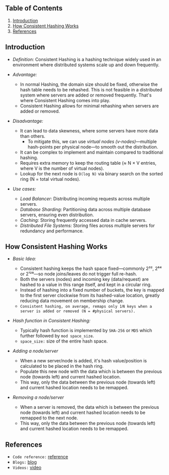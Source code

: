 ## Table of Contents
1. [Introduction](#introduction)
2. [How Consistent Hashing Works](#how-consistent-hashing-works)
3. [References](#references)

## Introduction
- *Definition:* Consistent Hashing is a hashing technique widely used in an environment where distributed systems scale up and down frequently. 

- *Advantage:* 
    - In normal Hashing, the domain size should be fixed, otherwise the hash table needs to be rehashed. This is not feasible in a distributed system where servers are added or removed frequently. That's where Consistent Hashing comes into play.
    - Consistent Hashing allows for minimal rehashing when servers are added or removed.

- *Disadvantage:*
    - It can lead to data skewness, where some servers have more data than others.
        - To mitigate this, we can use *virtual nodes (v-nodes)*—multiple hash-points per physical node—to smooth out the distribution.
    - It can be complex to implement and maintain compared to traditional hashing.
    - Requires extra memory to keep the routing table (≈ N × V entries, where V is the number of virtual nodes).
    - Lookup for the next node is `O(log N)` via binary search on the sorted ring (N = total virtual nodes).

- *Use cases:*
    - *Load Balancer:* Distributing incoming requests across multiple servers.
    - *Database Sharding:* Partitioning data across multiple database servers, ensuring even distribution.
    - *Caching:* Storing frequently accessed data in cache servers.
    - *Distributed File Systems:* Storing files across multiple servers for redundancy and performance.

## How Consistent Hashing Works
- *Basic Idea:*
    - Consistent hashing keeps the hash space fixed—commonly 2³², 2⁶⁴ or 2¹²⁸—so node joins/leaves do not trigger full re-hash.
    - Both the servers (nodes) and incoming key (data/request) are hashed to a value in this range itself, and kept in a circular ring.
    - Instead of hashing into a fixed number of buckets, the key is mapped to the first server clockwise from its hashed-value location, greatly reducing data movement on membership change.
    - `Consistent hashing, on average, remaps only 1⁄N keys when a server is added or removed (N = #physical servers).`  

- *Hash function in Consistent Hashing:*
    - Typically hash function is implemented by `SHA-256` or `MD5` which further followed by `mod space_size`. 
    - `space_size:` size of the entire hash space.

- *Adding a node/server*
    - When a new server/node is added, it's hash value/position is calculated to be placed in the hash ring.
    - Populate this new node with the data which is between the previous node (towards left) and current hashed location.
    - This way, only the data between the previous node (towards left) and current hashed location needs to be remapped.

- *Removing a node/server*
    - When a server is removed, the data which is between the previous node (towards left) and current hashed location needs to be remapped to the next node.
    - This way, only the data between the previous node (towards left) and current hashed location needs to be remapped.

## References
- `Code reference:` [reference](https://github.com/arpitbbhayani/consistent-hashing/blob/master/consistent-hashing.ipynb)
- `Blogs:` [blog](https://arpitbhayani.me/blogs/consistent-hashing/)
- `Videos:` [video](https://youtu.be/jqUNbqfsnuw?list=PL6W8uoQQ2c63W58rpNFDwdrBnq5G3EfT7)
